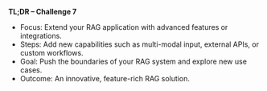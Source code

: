 **TL;DR – Challenge 7**

- Focus: Extend your RAG application with advanced features or integrations.
- Steps: Add new capabilities such as multi-modal input, external APIs, or custom workflows.
- Goal: Push the boundaries of your RAG system and explore new use cases.
- Outcome: An innovative, feature-rich RAG solution.
